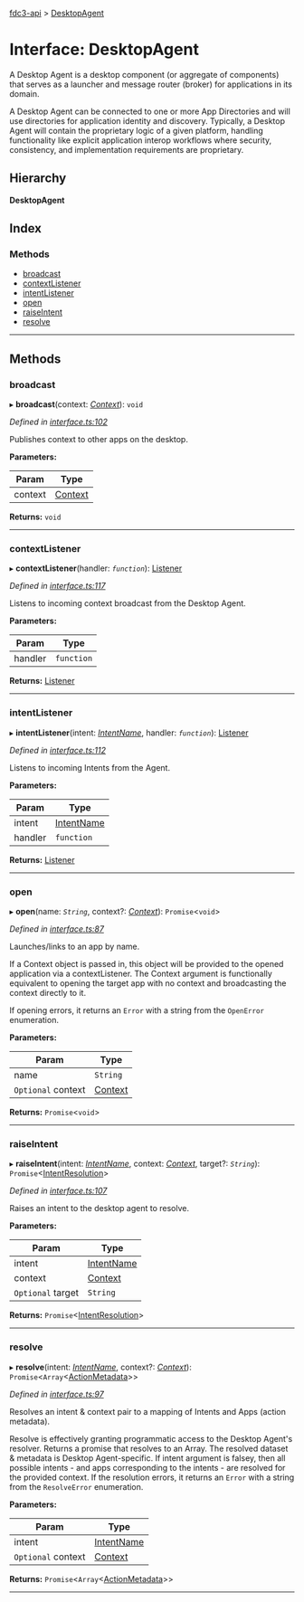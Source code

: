 [fdc3-api](../README.md) > [DesktopAgent](../interfaces/desktopagent.md)

# Interface: DesktopAgent

A Desktop Agent is a desktop component (or aggregate of components) that serves as a launcher and message router (broker) for applications in its domain.

A Desktop Agent can be connected to one or more App Directories and will use directories for application identity and discovery. Typically, a Desktop Agent will contain the proprietary logic of a given platform, handling functionality like explicit application interop workflows where security, consistency, and implementation requirements are proprietary.

## Hierarchy

**DesktopAgent**

## Index

### Methods

* [broadcast](desktopagent.md#broadcast)
* [contextListener](desktopagent.md#contextlistener)
* [intentListener](desktopagent.md#intentlistener)
* [open](desktopagent.md#open)
* [raiseIntent](desktopagent.md#raiseintent)
* [resolve](desktopagent.md#resolve)

---

## Methods

<a id="broadcast"></a>

###  broadcast

▸ **broadcast**(context: *[Context](../#context)*): `void`

*Defined in [interface.ts:102](/src/interface.ts#L102)*

Publishes context to other apps on the desktop.

**Parameters:**

| Param | Type |
| ------ | ------ |
| context | [Context](../#context) |

**Returns:** `void`

___
<a id="contextlistener"></a>

###  contextListener

▸ **contextListener**(handler: *`function`*): [Listener](listener.md)

*Defined in [interface.ts:117](/src/interface.ts#L117)*

Listens to incoming context broadcast from the Desktop Agent.

**Parameters:**

| Param | Type |
| ------ | ------ |
| handler | `function` |

**Returns:** [Listener](listener.md)

___
<a id="intentlistener"></a>

###  intentListener

▸ **intentListener**(intent: *[IntentName](../#intentname)*, handler: *`function`*): [Listener](listener.md)

*Defined in [interface.ts:112](/src/interface.ts#L112)*

Listens to incoming Intents from the Agent.

**Parameters:**

| Param | Type |
| ------ | ------ |
| intent | [IntentName](../#intentname) |
| handler | `function` |

**Returns:** [Listener](listener.md)

___
<a id="open"></a>

###  open

▸ **open**(name: *`String`*, context?: *[Context](../#context)*): `Promise`<`void`>

*Defined in [interface.ts:87](/src/interface.ts#L87)*

Launches/links to an app by name.

If a Context object is passed in, this object will be provided to the opened application via a contextListener. The Context argument is functionally equivalent to opening the target app with no context and broadcasting the context directly to it.

If opening errors, it returns an `Error` with a string from the `OpenError` enumeration.

**Parameters:**

| Param | Type |
| ------ | ------ |
| name | `String` |
| `Optional` context | [Context](../#context) |

**Returns:** `Promise`<`void`>

___
<a id="raiseintent"></a>

###  raiseIntent

▸ **raiseIntent**(intent: *[IntentName](../#intentname)*, context: *[Context](../#context)*, target?: *`String`*): `Promise`<[IntentResolution](intentresolution.md)>

*Defined in [interface.ts:107](/src/interface.ts#L107)*

Raises an intent to the desktop agent to resolve.

**Parameters:**

| Param | Type |
| ------ | ------ |
| intent | [IntentName](../#intentname) |
| context | [Context](../#context) |
| `Optional` target | `String` |

**Returns:** `Promise`<[IntentResolution](intentresolution.md)>

___
<a id="resolve"></a>

###  resolve

▸ **resolve**(intent: *[IntentName](../#intentname)*, context?: *[Context](../#context)*): `Promise`<`Array`<[ActionMetadata](actionmetadata.md)>>

*Defined in [interface.ts:97](/src/interface.ts#L97)*

Resolves an intent & context pair to a mapping of Intents and Apps (action metadata).

Resolve is effectively granting programmatic access to the Desktop Agent's resolver. Returns a promise that resolves to an Array. The resolved dataset & metadata is Desktop Agent-specific. If intent argument is falsey, then all possible intents - and apps corresponding to the intents - are resolved for the provided context. If the resolution errors, it returns an `Error` with a string from the `ResolveError` enumeration.

**Parameters:**

| Param | Type |
| ------ | ------ |
| intent | [IntentName](../#intentname) |
| `Optional` context | [Context](../#context) |

**Returns:** `Promise`<`Array`<[ActionMetadata](actionmetadata.md)>>

___

